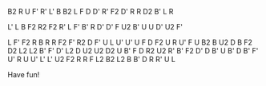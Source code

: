 B2 R U F' R' L' B B2 L F D D' R' F2 D' R R D2 B' L R

L' L B F2 R2 F2 R' L F' B' R D' D' F U2 B' U U D' U2 F'

L F' F2 R B R R F2 F' R2 D F' U L U' U' U F D F2 U R U' F U B2 B U2 D B F2 D2 L2 L2 B' F' D' L2 D U2 U2 D2 U B' F D R2 U2 R' B' F2 D' D B' U B' D B' F' U' R U U' L' L' U2 F2 R R F L2 B2 L2 B B' D R R' U L

Have fun!
